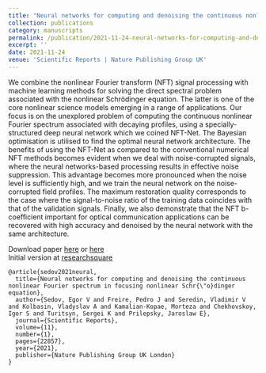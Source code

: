 ```yaml
---
title: "Neural networks for computing and denoising the continuous nonlinear Fourier spectrum in focusing nonlinear Schrödinger equation"
collection: publications
category: manuscripts
permalink: /publication/2021-11-24-neural-networks-for-computing-and-denoising-the-continuous-nonlinear-fourier-spectrum
excerpt: ''
date: 2021-11-24
venue: 'Scientific Reports | Nature Publishing Group UK'
---
```

We combine the nonlinear Fourier transform (NFT) signal processing with machine learning methods 
for solving the direct spectral problem associated with the nonlinear Schrödinger equation. 
The latter is one of the core nonlinear science models emerging in a range of applications. 
Our focus is on the unexplored problem of computing the continuous nonlinear Fourier spectrum 
associated with decaying profiles, using a specially-structured deep neural network which we coined NFT-Net. 
The Bayesian optimisation is utilised to find the optimal neural network architecture. 
The benefits of using the NFT-Net as compared to the conventional numerical NFT methods becomes 
evident when we deal with noise-corrupted signals, where the neural networks-based processing 
results in effective noise suppression. This advantage becomes more pronounced when the noise 
level is sufficiently high, and we train the neural network on the noise-corrupted field profiles. 
The maximum restoration quality corresponds to the case where the signal-to-noise ratio of the training 
data coincides with that of the validation signals. Finally, we also demonstrate that the NFT b-coefficient 
important for optical communication applications can be 
recovered with high accuracy and denoised by the neural network with the same architecture.

Download paper [here](http://esf0.github.io/files/publication/neural_networks_for_computing_and_denoising_the_continuous_nonlinear_fourier_spectrum.pdf) or 
[here](https://www.nature.com/articles/s41598-021-02252-9)  
Initial version at [researchsquare](https://assets.researchsquare.com/files/rs-654419/v1_covered.pdf?c=1631871409)

```
@article{sedov2021neural,
  title={Neural networks for computing and denoising the continuous nonlinear Fourier spectrum in focusing nonlinear Schr{\"o}dinger equation},
  author={Sedov, Egor V and Freire, Pedro J and Seredin, Vladimir V and Kolbasin, Vladyslav A and Kamalian-Kopae, Morteza and Chekhovskoy, Igor S and Turitsyn, Sergei K and Prilepsky, Jaroslaw E},
  journal={Scientific Reports},
  volume={11},
  number={1},
  pages={22857},
  year={2021},
  publisher={Nature Publishing Group UK London}
}
```